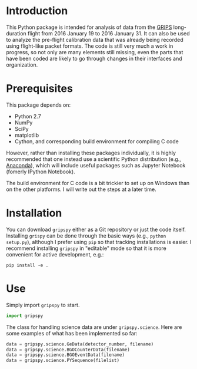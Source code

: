 Introduction
============
This Python package is intended for analysis of data from the [GRIPS](http://grips.ssl.berkeley.edu) long-duration flight from 2016 January 19 to 2016 January 31.  It can also be used to analyze the pre-flight calibration data that was already being recorded using flight-like packet formats.  The code is still very much a work in progress, so not only are many elements still missing, even the parts that have been coded are likely to go through changes in their interfaces and organization.

Prerequisites
=============
This package depends on:

* Python 2.7
* NumPy
* SciPy
* matplotlib
* Cython, and corresponding build environment for compiling C code

However, rather than installing these packages individually, it is highly recommended that one instead use a scientific Python distribution (e.g., [Anaconda](https://www.continuum.io/downloads)), which will include useful packages such as Jupyter Notebook (fomerly IPython Notebook).

The build environment for C code is a bit trickier to set up on Windows than on the other platforms.  I will write out the steps at a later time.

Installation
============
You can download `gripspy` either as a Git repository or just the code itself.  Installing `grispy` can be done through the basic ways (e.g., `python setup.py`), although I prefer using `pip` so that tracking installations is easier.  I recommend installing `gripspy` in "editable" mode so that it is more convenient for active development, e.g.:
```
pip install -e .
```

Use
===
Simply import `gripspy` to start.
```python
import gripspy
```
The class for handling science data are under `gripspy.science`.  Here are some examples of what has been implemented so far:
```python
data = gripspy.science.GeData(detector_number, filename)
data = gripspy.science.BGOCounterData(filename)
data = gripspy.science.BGOEventData(filename)
data = gripspy.science.PYSequence(filelist)
```


